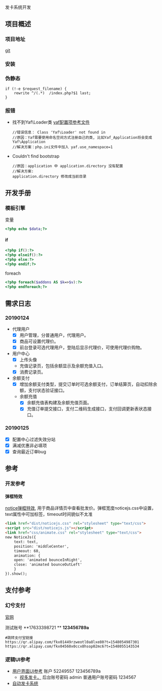 发卡系统开发

## 项目概述

### 项目地址

[git](https://github.com/joql/SendVitrualCard)

### 安装

### 伪静态

```nginx
if (!-e $request_filename) {
    rewrite ^/(.*)  /index.php?$1 last;
}
```

### 报错

- 找不到Yaf\Loader类
  [yaf配置项参考文件](http://www.laruence.com/manual/yaf.ini.html)

  ```
  //错误信息： Class 'Yaf\Loader' not found in
  //原因：Yaf需要使用命名空间方式注册自己的类, 比如Yaf_Application将会变成Yaf\Application
  //解决方案：php.ini文件中加入 yaf.use_namespace=1
  ```

- Couldn't find bootstrap

    ```
    //原因：application 中 application.directory 没有配置
    //解决方案:
    application.directory 修改成当前目录
    ```


## 开发手册

### 模板引擎

变量

```php
<?php echo $data;?>
```

#### if

```php
<?php if():?>
<?php elseif():?>
<?php else:?>
<?php endif;?>
```

foreach

```php
<?php foreach($addons AS $k=>$v):?>
<?php endforeach;?>
```



## 需求日志

### 20190124

- 代理用户
  - [x] 用户管理，分普通用户，代理用户。
  - [x] 商品可设置代理价。
  - [x] 前台登录可选代理用户，登陆后显示代理价，可使用代理价购物。
- 用户中心
  - [x] 上传头像
  - 充值记录页，包括余额显示及余额充值入口。
  - [x] 消费记录页。
- 余额支付
  - [x] 增加余额支付类型，提交订单时可选余额支付，订单结算页，自动扣除余额，支付状态验证接口。
  - 余额充值
    - [x] 余额充值表构建及余额充值页面。
    - [x] 充值订单提交接口，支付二维码生成接口，支付回调更新表状态接口。

### 20190125

- [x] 配置中心过滤失效分站
- [x] 满减优惠非必填项
- [x] 查询最近订单bug

## 参考

### 开发参考

#### 弹框特效

  [notice弹框特效](http://www.htmleaf.com/jQuery/Tooltips/201801204941.html), 用于商品详情页中查看批发价。弹框宽度noticejs.css中设置，text属性中可加标签，timeout时间貌似不太准

```html
<link href="dist/noticejs.css" rel="stylesheet" type="text/css">
<script src="dist/noticejs.js"></script>
<link href="css/animate.css" rel="stylesheet" type="text/css">  
new NoticeJs({
    text: text,
    position: 'middleCenter',
    timeout: 60,
    animation: {
    open: 'animated bounceInRight',
    close: 'animated bounceOutLeft'
    }
}).show();    
```

## 支付参考

### 幻兮支付

[官网](https://www.zhapay.com)

测试账号   **17633398721  ** **123456789a**

```
#跳转支付宝链接
https://qr.alipay.com/fkx01449rzweotl0a8lxe80?t=1548054987301
https://qr.alipay.com/fkx04560x0ccx8hsop02mc6?t=1548055143534

```



### 逻辑UI参考

- [用户界面UI参考](http://www.xx1q.com/)  账户 52249557  123456789a
    - [视多发卡，](http://demo.sdfaka.cc/admin.php/index/index.html)  后台账号密码 admin  普通用户账号密码 1234567
- [自动发卡系统](http://www.yxa1024.com/)

